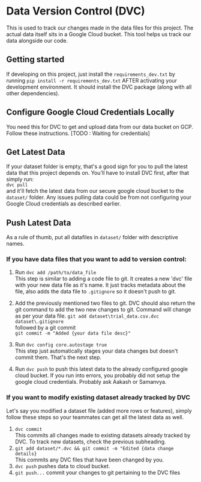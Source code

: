 # Data Version Control (DVC)

This is used to track our changes made in the data files for this project. The actual data itself sits in a Google Cloud bucket. This tool helps us track our data alongside our code. 

## Getting started
If developing on this project, just install the `requirements_dev.txt` by running `pip install -r requirements_dev.txt` AFTER activating your development environment. It should install the DVC package (along with all other dependencies).

## Configure Google Cloud Credentials Locally
You need this for DVC to get and upload data from our data bucket on GCP. Follow these instructions. [TODO : Waiting for credentials]

## Get Latest Data
If your dataset folder is empty, that's a good sign for you to pull the latest data that this project depends on. You'll have to install DVC first, after that simply run:<br>
`dvc pull` <br> and it'll fetch the latest data from our secure google cloud bucket to the `dataset/` folder. Any issues pulling data could be from not configuring your Google Cloud credentials as described earlier.

## Push Latest Data
As a rule of thumb, put all datafiles in `dataset/` folder with descriptive names. 
### If you have data files that you want to add to version control:
1. Run `dvc add /path/to/data_file`
<br>This step is similar to adding a code file to git. It creates a new 'dvc' file with your new data file as it's name. It just tracks metadata about the file, also adds the data file to `.gitignore` so it doesn't push to git. 

2. Add the previously mentioned two files to git. DVC should also return the git command to add the two new changes to git. Command will change as per your data file.
`git add dataset\trial_data.csv.dvc dataset\.gitignore` <br> followed by a git commit <br>
`git commit -m "Added {your data file desc}"`

3. Run `dvc config core.autostage true`
<br> This step just automatically stages your data changes but doesn't commit them. That's the next step.

3. Run `dvc push` to push this latest data to the already configured google cloud bucket. If you run into errors, you probably did not setup the google cloud credentials. Probably ask Aakash or Samanvya.

### If you want to modify existing dataset already tracked by DVC

Let's say you modified a dataset file (added more rows or features), simply follow these steps so your teammates can get all the latest data as well.

1. `dvc commit` <br> This commits all changes made to existing datasets already tracked by DVC. To track new datasets, check the previous subheading.
2. `git add dataset/*.dvc && git commit -m "Edited {data change details}` <br> This commits any DVC files that have been changed by you.
3. `dvc push` pushes data to cloud bucket.
4. `git push...` commit your changes to git pertaining to the DVC files
